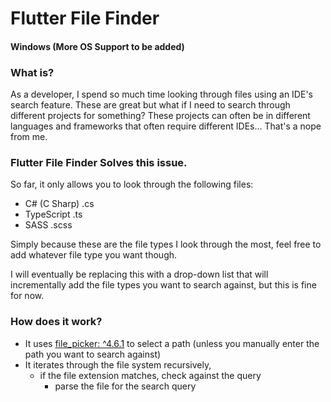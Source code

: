 # Flutter File Finder

#### Windows (More OS Support to be added)

### What is? 

As a developer, I spend so much time looking through files using an IDE's search feature. These are great
but what if I need to search through different projects for something? These projects can often be in different languages and 
frameworks that often require different IDEs... That's a nope from me. 

### Flutter File Finder Solves this issue. 

So far, it only allows you to look through the following files: 
- C# (C Sharp) .cs
- TypeScript .ts
- SASS .scss

Simply because these are the file types I look through the most, feel free to add whatever file type you want though. 

I will eventually be replacing this with a drop-down list that will incrementally add the file types you want to search against, but this is fine for now. 

### How does it work? 

- It uses [file_picker: ^4.6.1](https://pub.dev/packages/file_picker) to select a path (unless you manually enter the path you want to search against)
- It iterates through the file system recursively, 
  - if the file extension matches, check against the query
    - parse the file for the search query

